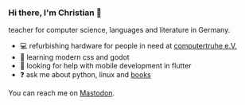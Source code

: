 ### Hi there, I'm Christian 👋

teacher for computer science, languages and literature in Germany.

<!--
**cmacht/cmacht** is a ✨ _special_ ✨ repository because its `README.md` (this file) appears on your GitHub profile.

Here are some ideas to get you started:

- 🤔 I’m looking for help with ...
- 👯 I’m looking to collaborate on ...
- 📫 How to reach me: ...
- 😄 Pronouns: ...
- ⚡ Fun fact: ...
-->

- 💻 refurbishing hardware for people in need at [computertruhe e.V.](https://computertruhe.de/)
- 🌱 learning modern css and godot
- 🤔 looking for help with mobile development in flutter
- ❓ ask me about python, linux and [books](http://books.machtigall.de)

You can reach me on [Mastodon](https://fosstodon.org/@cmacht).

